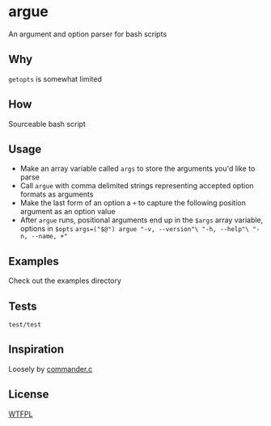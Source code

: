 # argue
An argument and option parser for bash scripts

## Why
`getopts` is somewhat limited

## How
Sourceable bash script

## Usage
* Make an array variable called `args` to store the arguments you'd like to parse
* Call `argue` with comma delimited strings representing accepted option formats as arguments
* Make the last form of an option a `+` to capture the following position argument as an option value
* After `argue` runs, positional arguments end up in the `$args` array variable, options in `$opts`
`
args=("$@")
argue "-v, --version"\
			"-h, --help"\
			"-n, --name, +"
`

## Examples
Check out the examples directory

## Tests
`test/test`

## Inspiration
Loosely by [commander.c](https://github.com/visionmedia/commander.c)

## License
[WTFPL](http://www.wtfpl.net/txt/copying/)
